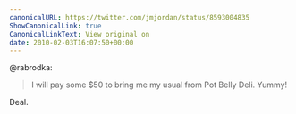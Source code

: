 ```yaml
---
canonicalURL: https://twitter.com/jmjordan/status/8593004835
ShowCanonicalLink: true
CanonicalLinkText: View original on
date: 2010-02-03T16:07:50+00:00
---
```

@rabrodka:

> I will pay some $50 to bring me my usual from Pot Belly Deli. Yummy!

Deal.